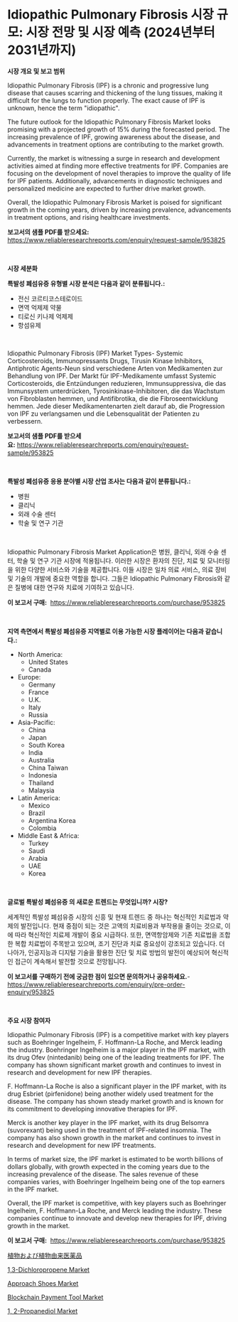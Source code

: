 <p><h1>Idiopathic Pulmonary Fibrosis 시장 규모: 시장 전망 및 시장 예측 (2024년부터 2031년까지)</h1></p><p><strong>시장 개요 및 보고 범위</strong></p>
<p><p>Idiopathic Pulmonary Fibrosis (IPF) is a chronic and progressive lung disease that causes scarring and thickening of the lung tissues, making it difficult for the lungs to function properly. The exact cause of IPF is unknown, hence the term "idiopathic".</p><p>The future outlook for the Idiopathic Pulmonary Fibrosis Market looks promising with a projected growth of 15% during the forecasted period. The increasing prevalence of IPF, growing awareness about the disease, and advancements in treatment options are contributing to the market growth.</p><p>Currently, the market is witnessing a surge in research and development activities aimed at finding more effective treatments for IPF. Companies are focusing on the development of novel therapies to improve the quality of life for IPF patients. Additionally, advancements in diagnostic techniques and personalized medicine are expected to further drive market growth.</p><p>Overall, the Idiopathic Pulmonary Fibrosis Market is poised for significant growth in the coming years, driven by increasing prevalence, advancements in treatment options, and rising healthcare investments.</p></p>
<p><strong>보고서의 샘플 PDF를 받으세요:</strong> <a href="https://www.reliableresearchreports.com/enquiry/request-sample/953825">https://www.reliableresearchreports.com/enquiry/request-sample/953825</a></p>
<p>&nbsp;</p>
<p><strong>시장 세분화</strong></p>
<p><strong>특발성 폐섬유증 유형별 시장 분석은 다음과 같이 분류됩니다.:</strong></p>
<p><ul><li>전신 코르티코스테로이드</li><li>면역 억제제 약물</li><li>티로신 키나제 억제제</li><li>항섬유제</li></ul></p>
<p>&nbsp;</p>
<p><p>Idiopathic Pulmonary Fibrosis (IPF) Market Types- Systemic Corticosteroids, Immunopressants Drugs, Tirusin Kinase Inhibitors, Antiphrotic Agents-Neun sind verschiedene Arten von Medikamenten zur Behandlung von IPF. Der Markt für IPF-Medikamente umfasst Systemic Corticosteroids, die Entzündungen reduzieren, Immunsuppressiva, die das Immunsystem unterdrücken, Tyrosinkinase-Inhibitoren, die das Wachstum von Fibroblasten hemmen, und Antifibrotika, die die Fibroseentwicklung hemmen. Jede dieser Medikamentenarten zielt darauf ab, die Progression von IPF zu verlangsamen und die Lebensqualität der Patienten zu verbessern.</p></p>
<p><strong>보고서의 샘플 PDF를 받으세요:</strong>&nbsp;<a href="https://www.reliableresearchreports.com/enquiry/request-sample/953825">https://www.reliableresearchreports.com/enquiry/request-sample/953825</a></p>
<p>&nbsp;</p>
<p><strong> 특발성 폐섬유증 응용 분야별 시장 산업 조사는 다음과 같이 분류됩니다.:</strong></p>
<p><ul><li>병원</li><li>클리닉</li><li>외래 수술 센터</li><li>학술 및 연구 기관</li></ul></p>
<p>&nbsp;</p>
<p><p>Idiopathic Pulmonary Fibrosis Market Application은 병원, 클리닉, 외래 수술 센터, 학술 및 연구 기관 시장에 적용됩니다. 이러한 시장은 환자의 진단, 치료 및 모니터링을 위한 다양한 서비스와 기술을 제공합니다. 이들 시장은 일차 의료 서비스, 의료 장비 및 기술의 개발에 중요한 역할을 합니다. 그들은 Idiopathic Pulmonary Fibrosis와 같은 질병에 대한 연구와 치료에 기여하고 있습니다.</p></p>
<p><strong>이 보고서 구매:</strong>&nbsp; <a href="https://www.reliableresearchreports.com/purchase/953825">https://www.reliableresearchreports.com/purchase/953825</a></p>
<p>&nbsp;</p>
<p><strong>지역 측면에서 특발성 폐섬유증 지역별로 이용 가능한 시장 플레이어는 다음과 같습니다.:</strong></p>
<p><ul>
    <li>
        North America:
        <ul>
            <li>United States</li>
            <li>Canada</li>
        </ul>
    </li>
    <li>
        Europe:
        <ul>
            <li>Germany</li>
            <li>France</li>
            <li>U.K.</li>
            <li>Italy</li>
            <li>Russia</li>
        </ul>
    </li>
    <li>
        Asia-Pacific:
        <ul>
            <li>China</li>
            <li>Japan</li>
            <li>South Korea</li>
            <li>India</li>
            <li>Australia</li>
            <li>China Taiwan</li>
            <li>Indonesia</li>
            <li>Thailand</li>
            <li>Malaysia</li>
        </ul>
    </li>
    <li>
        Latin America:
        <ul>
            <li>Mexico</li>
            <li>Brazil</li>
            <li>Argentina Korea</li>
            <li>Colombia</li>
        </ul>
    </li>
    <li>
        Middle East & Africa:
        <ul>
            <li>Turkey</li>
            <li>Saudi</li>
            <li>Arabia</li>
            <li>UAE</li>
            <li>Korea</li>
        </ul>
    </li>
    </ul></p>
<p>&nbsp;</p>
<p><strong>글로벌 특발성 폐섬유증 의 새로운 트렌드는 무엇입니까? 시장?</strong></p>
<p><p>세계적인 특발성 폐섬유증 시장의 신흥 및 현재 트렌드 중 하나는 혁신적인 치료법과 약제의 발전입니다. 현재 중점이 되는 것은 고액의 치료비용과 부작용을 줄이는 것으로, 이에 따라 혁신적인 치료제 개발이 중요 시급하다. 또한, 면역항암제와 기존 치료법을 조합한 복합 치료법이 주목받고 있으며, 조기 진단과 치료 중요성이 강조되고 있습니다. 더 나아가, 인공지능과 디지털 기술을 활용한 진단 및 치료 방법의 발전이 예상되어 혁신적인 접근이 계속해서 발전할 것으로 전망됩니다.</p></p>
<p><strong>이 보고서를 구매하기 전에 궁금한 점이 있으면 문의하거나 공유하세요.</strong>- <a href="https://www.reliableresearchreports.com/enquiry/pre-order-enquiry/953825">https://www.reliableresearchreports.com/enquiry/pre-order-enquiry/953825</a></p>
<p>&nbsp;</p>
<p><strong>주요 시장 참여자</strong></p>
<p><p>Idiopathic Pulmonary Fibrosis (IPF) is a competitive market with key players such as Boehringer Ingelheim, F. Hoffmann-La Roche, and Merck leading the industry. Boehringer Ingelheim is a major player in the IPF market, with its drug Ofev (nintedanib) being one of the leading treatments for IPF. The company has shown significant market growth and continues to invest in research and development for new IPF therapies.</p><p>F. Hoffmann-La Roche is also a significant player in the IPF market, with its drug Esbriet (pirfenidone) being another widely used treatment for the disease. The company has shown steady market growth and is known for its commitment to developing innovative therapies for IPF.</p><p>Merck is another key player in the IPF market, with its drug Belsomra (suvorexant) being used in the treatment of IPF-related insomnia. The company has also shown growth in the market and continues to invest in research and development for new IPF treatments.</p><p>In terms of market size, the IPF market is estimated to be worth billions of dollars globally, with growth expected in the coming years due to the increasing prevalence of the disease. The sales revenue of these companies varies, with Boehringer Ingelheim being one of the top earners in the IPF market.</p><p>Overall, the IPF market is competitive, with key players such as Boehringer Ingelheim, F. Hoffmann-La Roche, and Merck leading the industry. These companies continue to innovate and develop new therapies for IPF, driving growth in the market.</p></p>
<p><strong>이 보고서 구매:</strong>&nbsp;&nbsp;<a href="https://www.reliableresearchreports.com/purchase/953825">https://www.reliableresearchreports.com/purchase/953825</a></p>
<p><p><a href="https://github.com/nxboeu02965442/Market-Research-Report-List-1/blob/main/5636064185019.md">植物および植物由来医薬品</a></p><p><a href="https://issuu.com/reportprime-2/docs/13-dichloropropene-market-size-2030.pptx">1,3-Dichloropropene Market</a></p><p><a href="https://view.publitas.com/reportprime-1/approach-shoes-market-provides-a-comprehensive-analysis-including-a-macro-overview-of-the-market-as-well-as-micro-details-such-as-market-size-and-competitive-landscape/">Approach Shoes Market</a></p><p><a href="https://bubble-tree-ea4.notion.site/Insights-into-Blockchain-Payment-Tool-Market-Size-Analysing-Market-Share-Trends-and-Growth-from-2-94d4d1856dcf434c83e6959cd457b09e">Blockchain Payment Tool Market</a></p><p><a href="https://issuu.com/reportprime-2/docs/1-2-propanediol-market-size-2030.pptx">1, 2-Propanediol Market</a></p></p>
